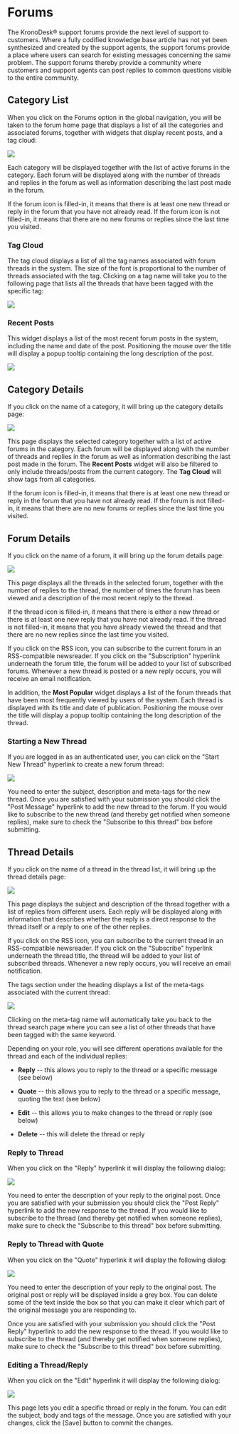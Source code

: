 # Forums

The KronoDesk® support forums provide the next level of support to
customers. Where a fully codified knowledge base article has not yet
been synthesized and created by the support agents, the support forums
provide a place where users can search for existing messages concerning
the same problem. The support forums thereby provide a community where
customers and support agents can post replies to common questions
visible to the entire community.

## Category List

When you click on the Forums option in the global navigation, you will
be taken to the forum home page that displays a list of all the
categories and associated forums, together with widgets that display
recent posts, and a tag cloud:

![](img/Forums_39.png)




Each category will be displayed together with the list of active forums
in the category. Each forum will be displayed along with the number of
threads and replies in the forum as well as information describing the
last post made in the forum.

If the forum icon is filled-in, it means that there is at least one new
thread or reply in the forum that you have not already read. If the
forum icon is not filled-in, it means that there are no new forums or
replies since the last time you visited.

### Tag Cloud

The tag cloud displays a list of all the tag names associated with forum
threads in the system. The size of the font is proportional to the
number of threads associated with the tag. Clicking on a tag name will
take you to the following page that lists all the threads that have been
tagged with the specific tag:

![](img/Forums_40.png)




### Recent Posts

This widget displays a list of the most recent forum posts in the
system, including the name and date of the post. Positioning the mouse
over the title will display a popup tooltip containing the long
description of the post.

![](img/Forums_41.png)




## Category Details

If you click on the name of a category, it will bring up the category
details page:

![](img/Forums_42.png)




This page displays the selected category together with a list of active
forums in the category. Each forum will be displayed along with the
number of threads and replies in the forum as well as information
describing the last post made in the forum. The **Recent Posts** widget
will also be filtered to only include threads/posts from the current
category. The **Tag Cloud** will show tags from all categories.

If the forum icon is filled-in, it means that there is at least one new
thread or reply in the forum that you have not already read. If the
forum is not filled-in, it means that there are no new forums or replies
since the last time you visited.

## Forum Details

If you click on the name of a forum, it will bring up the forum details
page:

![](img/Forums_43.png)


This page displays all the threads in the selected forum, together with
the number of replies to the thread, the number of times the forum has
been viewed and a description of the most recent reply to the thread.

If the thread icon is filled-in, it means that there is either a new
thread or there is at least one new reply that you have not already
read. If the thread is not filled-in, it means that you have already
viewed the thread and that there are no new replies since the last time
you visited.

If you click on the RSS icon, you can subscribe to the current forum in
an RSS-compatible newsreader. If you click on the "Subscription"
hyperlink underneath the forum title, the forum will be added to your
list of subscribed forums. Whenever a new thread is posted or a new
reply occurs, you will receive an email notification.

In addition, the **Most Popular** widget displays a list of the forum
threads that have been most frequently viewed by users of the system.
Each thread is displayed with its title and date of publication.
Positioning the mouse over the title will display a popup tooltip
containing the long description of the thread.

### Starting a New Thread

If you are logged in as an authenticated user, you can click on the
"Start New Thread" hyperlink to create a new forum thread:

![](img/Forums_44.png)




You need to enter the subject, description and meta-tags for the new
thread. Once you are satisfied with your submission you should click the
"Post Message" hyperlink to add the new thread to the forum. If you
would like to subscribe to the new thread (and thereby get notified when
someone replies), make sure to check the "Subscribe to this thread" box
before submitting.

## Thread Details

If you click on the name of a thread in the thread list, it will bring
up the thread details page:

![](img/Forums_45.png)




This page displays the subject and description of the thread together
with a list of replies from different users. Each reply will be
displayed along with information that describes whether the reply is a
direct response to the thread itself or a reply to one of the other
replies.

If you click on the RSS icon, you can subscribe to the current thread in
an RSS-compatible newsreader. If you click on the "Subscribe" hyperlink
underneath the thread title, the thread will be added to your list of
subscribed threads. Whenever a new reply occurs, you will receive an
email notification.

The tags section under the heading displays a list of the meta-tags
associated with the current thread:

![](img/Forums_46.png)




Clicking on the meta-tag name will automatically take you back to the
thread search page where you can see a list of other threads that have
been tagged with the same keyword.

Depending on your role, you will see different operations available for
the thread and each of the individual replies:

-   **Reply** -- this allows you to reply to the thread or a specific
message (see below)

-   **Quote** -- this allows you to reply to the thread or a specific
message, quoting the text (see below)

-   **Edit** -- this allows you to make changes to the thread or reply
(see below)

-   **Delete** -- this will delete the thread or reply

### Reply to Thread

When you click on the "Reply" hyperlink it will display the following
dialog:

![](img/Forums_47.png)




You need to enter the description of your reply to the original post.
Once you are satisfied with your submission you should click the "Post
Reply" hyperlink to add the new response to the thread. If you would
like to subscribe to the thread (and thereby get notified when someone
replies), make sure to check the "Subscribe to this thread" box before
submitting.

### Reply to Thread with Quote

When you click on the "Quote" hyperlink it will display the following
dialog:

![](img/Forums_48.png)


You need to enter the description of your reply to the original post.
The original post or reply will be displayed inside a grey box. You can
delete some of the text inside the box so that you can make it clear
which part of the original message you are responding to.

Once you are satisfied with your submission you should click the "Post
Reply" hyperlink to add the new response to the thread. If you would
like to subscribe to the thread (and thereby get notified when someone
replies), make sure to check the "Subscribe to this thread" box before
submitting.

### Editing a Thread/Reply

When you click on the "Edit" hyperlink it will display the following
dialog:

![](img/Forums_49.png)




This page lets you edit a specific thread or reply in the forum. You can
edit the subject, body and tags of the message. Once you are satisfied
with your changes, click the \[Save\] button to commit the changes.

